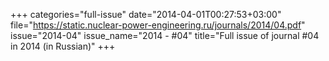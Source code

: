 +++
categories="full-issue"
date="2014-04-01T00:27:53+03:00"
file="https://static.nuclear-power-engineering.ru/journals/2014/04.pdf"
issue="2014-04"
issue_name="2014 - #04"
title="Full issue of journal #04 in 2014 (in Russian)"
+++